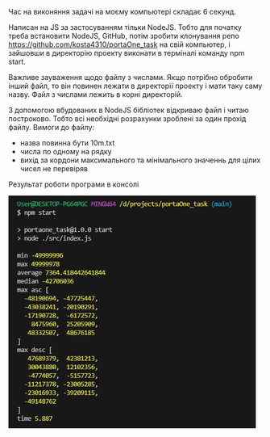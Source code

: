 Час на виконяння задачі на моєму компьютері складає 6 секунд.

Написан на JS за застосуванням тільки NodeJS. Тобто для початку треба встановити NodeJS, GitHub, потім зробити клонування репо https://github.com/kosta4310/portaOne_task на свій компьютер, і зайшовши в директорію проекту виконати в терміналі команду npm start.

Важливе зауваження щодо файлу з числами. Якщо потрібно обробити інший файл, то він повинен лежати в директорії проекту і мати таку саму назву.
 Файл з числами лежить в корні директорій. 
 
 З допомогою вбудованих в NodeJS бібліотек відкриваю файл і читаю построково. Тобто всі необхідні розрахунки зроблені за один прохід файлу.
Вимоги до файлу:

- назва повинна бути 10m.txt
- числа по одному на рядку
- вихід за кордони максимального та мінімального значеннь для цілих чисел не перевіряв

 Результат роботи програми в консолі
 
 ![screenshot](https://github.com/kosta4310/portaOne_task/blob/screenshots/screenshot.jpg)
